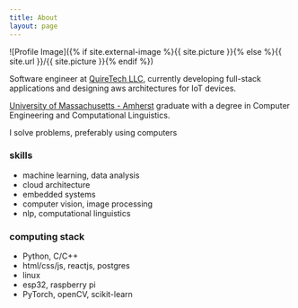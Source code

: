 ```yaml
---
title: About
layout: page
---
```

![Profile Image]({% if site.external-image %}{{ site.picture }}{% else %}{{ site.url }}/{{ site.picture }}{% endif %})

<p>Software engineer at <a href="https://www.quiretech.net/">QuireTech LLC</a>, currently developing full-stack applications and designing aws architectures for IoT devices.</p>

<p><a href="https://www.umass.edu/">University of Massachusetts - Amherst</a> graduate with a degree in Computer Engineering and Computational Linguistics.</p>

<p>I solve problems, preferably using computers</p>

<h3>skills</h3>
<ul class="skill-list">
	<li>machine learning, data analysis</li>
	<li>cloud architecture</li>
	<li>embedded systems</li>
	<li>computer vision, image processing</li>
	<li>nlp, computational linguistics</li>
</ul>

<h3>computing stack</h3>
<ul class="skill-list">
	<li>Python, C/C++</li>
	<li>html/css/js, reactjs, postgres</li>
	<li>linux</li>
	<li>esp32, raspberry pi</li>
	<li>PyTorch, openCV, scikit-learn</li>
</ul>